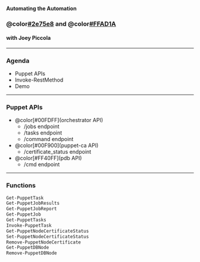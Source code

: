 #### Automating the Automation
### @color[#2e75e8](PowerShell) and @color[#FFAD1A](Puppet)
#### with Joey Piccola

---

### Agenda

- Puppet APIs
- Invoke-RestMethod
- Demo

---

### Puppet APIs

- @color[#00FDFF](orchestrator API)
  - /jobs endpoint
  - /tasks endpoint
  - /command endpoint
- @color[#00F900](puppet-ca API)
  - /certificate_status endpoint
- @color[#FF40FF](pdb API)
  - /cmd endpoint

---

### Functions

```powershell
Get-PuppetTask
Get-PuppetJobResults
Get-PuppetJobReport
Get-PuppetJob
Get-PuppetTasks
Invoke-PuppetTask
Get-PuppetNodeCertificateStatus
Set-PuppetNodeCertificateStatus
Remove-PuppetNodeCertificate
Get-PuppetDBNode
Remove-PuppetDBNode
```